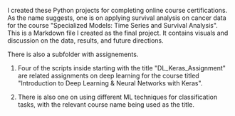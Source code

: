 I created these Python projects for completing online course certifications. As the name suggests, one is on applying survival analysis on cancer data for the course "Specialized Models: Time Series and Survival Analysis". This is a Markdown file I created as the final project. It contains visuals and discussion on the data, results, and future directions.   

There is also a subfolder with assignements. 

1. Four of the scripts inside starting with the title "DL_Keras_Assignment" are related assignments on deep learning for the course titled "Introduction to Deep Learning & Neural Networks with Keras". 

2. There is also one on using different ML techniques for classification tasks, with the relevant course name being used as the title. 
